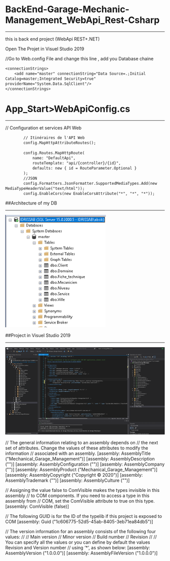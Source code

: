 # BackEnd-Garage-Mechanic-Management_WebApi_Rest-Csharp
**************************************
this is back end project (WebApi REST+.NET)

Open The Projet in Visuel Studio 2019

//Go to Web.config File and change this line , add you Database chaine

    <connectionStrings>
        <add name="master" connectionString="Data Source=.;Initial Catalog=master;Integrated Security=true" providerName="System.Data.SqlClient"/>
    </connectionStrings>

# App_Start>WebApiConfig.cs
************************
 // Configuration et services API Web

            // Itinéraires de l'API Web
            config.MapHttpAttributeRoutes();

            config.Routes.MapHttpRoute(
                name: "DefaultApi",
                routeTemplate: "api/{controller}/{id}",
                defaults: new { id = RouteParameter.Optional }
            );
            //JSON
            config.Formatters.JsonFormatter.SupportedMediaTypes.Add(new MediaTypeHeaderValue("text/html"));
            config.EnableCors(new EnableCorsAttribute("*", "*", "*"));
##Architecture of my DB
***********************
![](1.png)


##Project in Visuel Studio 2019
*******************************
![](2.png)

// The general information relating to an assembly depends on
// the next set of attributes. Change the values of these attributes to modify the information
// associated with an assembly.
        [assembly: AssemblyTitle ("Mechanical_Garage_Management")]
        [assembly: AssemblyDescription ("")]
        [assembly: AssemblyConfiguration ("")]
        [assembly: AssemblyCompany ("")]
        [assembly: AssemblyProduct ("Mechanical_Garage_Management")]
        [assembly: AssemblyCopyright ("Copyright © 2020")]
        [assembly: AssemblyTrademark ("")]
        [assembly: AssemblyCulture ("")]

// Assigning the value false to ComVisible makes the types invisible in this assembly
// to COM components. If you need to access a type in this assembly from
// COM, set the ComVisible attribute to true on this type.
        [assembly: ComVisible (false)]

// The following GUID is for the ID of the typelib if this project is exposed to COM
        [assembly: Guid ("1c606775-52d5-45ab-8405-3eb71ea84db5")]

// The version information for an assembly consists of the following four values:
//
// Main version
// Minor version
// Build number
// Revision
//
// You can specify all the values ​​or you can define by default the values ​​Revision and Version number
// using ’*’, as shown below:
        [assembly: AssemblyVersion ("1.0.0.0")]
        [assembly: AssemblyFileVersion ("1.0.0.0")]
